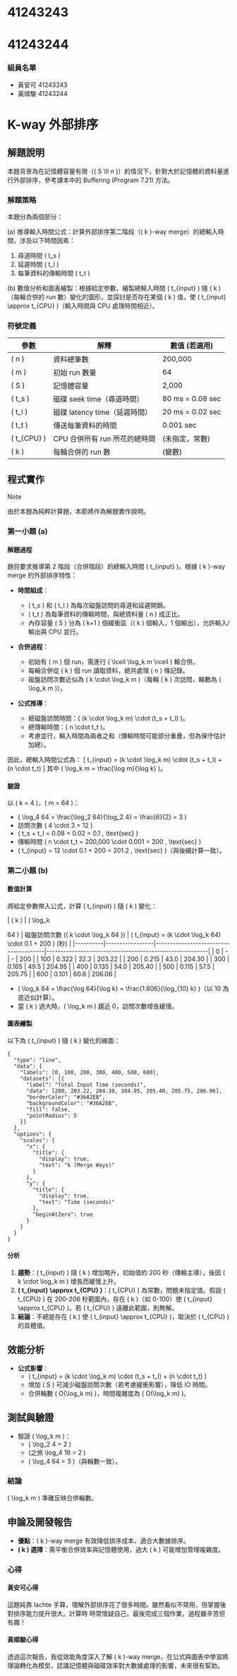 # 41243243

# 41243244

### 組員名單

- 黃安可 41243243
- 黃順駿 41243244

# K-way 外部排序

## 解題說明

本題背景為在記憶體容量有限（\( S \ll n \)）的情況下，針對大於記憶體的資料量進行外部排序，參考課本中的 Buffering (Program 7.21) 方法。

### 解題策略

本題分為兩個部分：

(a) 推導輸入時間公式：計算外部排序第二階段（\( k \)-way merge）的總輸入時間，涉及以下時間因素：
   1. 尋道時間 \( t_s \)
   2. 延遲時間 \( t_l \)
   3. 每筆資料的傳輸時間 \( t_t \)

(b) 數值分析和圖表繪製：根據給定參數，繪製總輸入時間 \( t_{input} \) 隨 \( k \)（每輪合併的 run 數）變化的圖形，並探討是否存在某個 \( k \) 值，使 \( t_{input} \approx t_{CPU} \)（輸入時間與 CPU 處理時間相近）。

### 符號定義

| 參數      | 解釋                          | 數值 (若適用)    |
| --------- | ----------------------------- | ---------------- |
| \( n \)   | 資料總筆數                    | 200,000          |
| \( m \)   | 初始 run 數量                 | 64               |
| \( S \)   | 記憶體容量                    | 2,000            |
| \( t_s \) | 磁碟 seek time（尋道時間）    | 80 ms = 0.08 sec |
| \( t_l \) | 磁碟 latency time（延遲時間） | 20 ms = 0.02 sec |
| \( t_t \) | 傳送每筆資料的時間            | 0.001 sec        |
| \( t_{CPU} \) | CPU 合併所有 run 所花的總時間 | (未指定，常數)   |
| \( k \)   | 每輪合併的 run 數             | (變數)           |

## 程式實作

> [!NOTE]
> 由於本題為純粹計算題，本節將作為解題實作說明。

### 第一小題 (a)

#### 解題過程
題目要求推導第 2 階段（合併階段）的總輸入時間 \( t_{input} \)。根據 \( k \)-way merge 的外部排序特性：

- **時間組成**：
  - \( t_s \) 和 \( t_l \) 為每次磁盤訪問的尋道和延遲開銷。
  - \( t_t \) 為每筆資料的傳輸時間，與總資料量 \( n \) 成正比。
  - 內存容量 \( S \) 分為 \( k+1 \) 個緩衝區（\( k \) 個輸入，1 個輸出），允許輸入/輸出與 CPU 並行。

- **合併過程**：
  - 初始有 \( m \) 個 run，需進行 \( \lceil \log_k m \rceil \) 輪合併。
  - 每輪合併從 \( k \) 個 run 讀取資料，總共處理 \( n \) 條記錄。
  - 磁盤訪問次數近似為 \( k \cdot \log_k m \)（每輪 \( k \) 次訪問，輪數為 \( \log_k m \)）。

- **公式推導**：
  - 總磁盤訪問時間：\( (k \cdot \log_k m) \cdot (t_s + t_l) \)。
  - 總傳輸時間：\( n \cdot t_t \)。
  - 考慮並行，輸入時間為兩者之和（傳輸時間可能部分重疊，但為保守估計加總）。

因此，總輸入時間公式為：
\[
t_{input} = (k \cdot \log_k m) \cdot (t_s + t_l) + (n \cdot t_t)
\]
其中 \( \log_k m = \frac{\log m}{\log k} \)。

#### 驗證
以 \( k = 4 \)，\( m = 64 \)：
- \( \log_4 64 = \frac{\log_2 64}{\log_2 4} = \frac{6}{2} = 3 \)
- 訪問次數 \( 4 \cdot 3 = 12 \)
- \( t_s + t_l = 0.08 + 0.02 = 0.1 \, \text{sec} \)
- 傳輸時間 \( n \cdot t_t = 200,000 \cdot 0.001 = 200 \, \text{sec} \)
- \( t_{input} = 12 \cdot 0.1 + 200 = 201.2 \, \text{sec} \)（與後續計算一致）。

### 第二小題 (b)

#### 數值計算
將給定參數帶入公式，計算 \( t_{input} \) 隨 \( k \) 變化：

| \( k \)  | \( \log_k 

 64 \) | 磁盤訪問次數 (\( k \cdot \log_k 64 \)) | \( t_{input} = (k \cdot \log_k 64) \cdot 0.1 + 200 \) (秒) |
|----------|-----------------|---------------------------------------|---------------------------------------------------------|
| 0        | -               | -                                     | 200                                                     |
| 100      | 0.322           | 32.2                                   | 203.22                                                  |
| 200      | 0.215           | 43.0                                   | 204.30                                                  |
| 300      | 0.165           | 49.5                                   | 204.95                                                  |
| 400      | 0.135           | 54.0                                   | 205.40                                                  |
| 500      | 0.115           | 57.5                                   | 205.75                                                  |
| 600      | 0.101           | 60.6                                   | 206.06                                                  |

- \( \log_k 64 = \frac{\log 64}{\log k} = \frac{1.806}{\log_{10} k} \)（以 10 為底近似計算）。
- 當 \( k \) 過大時，\( \log_k m \) 趨近 0，訪問次數增長緩慢。

#### 圖表繪製
以下為 \( t_{input} \) 隨 \( k \) 變化的線圖：

```chartjs
{
  "type": "line",
  "data": {
    "labels": [0, 100, 200, 300, 400, 500, 600],
    "datasets": [{
      "label": "Total Input Time (seconds)",
      "data": [200, 203.22, 204.30, 204.95, 205.40, 205.75, 206.06],
      "borderColor": "#36A2EB",
      "backgroundColor": "#36A2EB",
      "fill": false,
      "pointRadius": 5
    }]
  },
  "options": {
    "scales": {
      "x": {
        "title": {
          "display": true,
          "text": "k (Merge Ways)"
        }
      },
      "y": {
        "title": {
          "display": true,
          "text": "Time (seconds)"
        },
        "beginAtZero": true
      }
    }
  }
}
```

#### 分析
1. **趨勢**：\( t_{input} \) 隨 \( k \) 增加略升，初始值約 200 秒（傳輸主導），後因 \( k \cdot \log_k m \) 增長而緩慢上升。
2. **\( t_{input} \approx t_{CPU} \)**：\( t_{CPU} \) 為常數，問題未指定值。假設 \( t_{CPU} \) 在 200-206 秒範圍內，存在 \( k \)（如 0-100）使 \( t_{input} \approx t_{CPU} \)。若 \( t_{CPU} \) 遠離此範圍，則無解。
3. **結論**：不總是存在 \( k \) 使 \( t_{input} \approx t_{CPU} \)，取決於 \( t_{CPU} \) 的具體值。

## 效能分析

- **公式影響**：
  - \( t_{input} = (k \cdot \log_k m) \cdot (t_s + t_l) + (n \cdot t_t) \)
  - 增加 \( S \) 可減少磁盤訪問次數（若考慮緩衝影響），降低 IO 時間。
  - 合併輪數 \( O(\log_k m) \)，時間複雜度為 \( O(\log_k m) \)。

## 測試與驗證

- 驗證 \( \log_k m \)：
  - \( \log_2 4 = 2 \)
  - \(之旅 \log_4 16 = 2 \)
  - \( \log_4 64 = 3 \)（與輪數一致）。

### 結論
\( \log_k m \) 準確反映合併輪數。

## 申論及開發報告

- **優點**：\( k \)-way merge 有效降低排序成本，適合大數據排序。
- **\( k \) 選擇**：需平衡合併效率與記憶體使用，過大 \( k \) 可能增加管理複雜度。

### 心得

#### 黃安可心得
這題純靠 lachte 手算，理解外部排序花了很多時間。雖然看似不常用，但掌握後對排序能力提升很大。計算時 時常懷疑自己，最後完成三個作業，過程雖辛苦但有趣！

#### 黃順駿心得
透過這次報告，我從效能角度深入了解 \( k \)-way merge，在公式與圖表中學習將理論轉化為模型，認識記憶體與磁碟效率對大數據處理的影響，未來很有幫助。